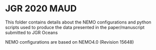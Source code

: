 # JGR 2020 MAUD

This folder contains details about the NEMO configurations and python scripts used to produce the data presented in the paper/manuscript submitted to JGR Oceans

NEMO configurations are based on NEMO4.0 (Revision 15648)

